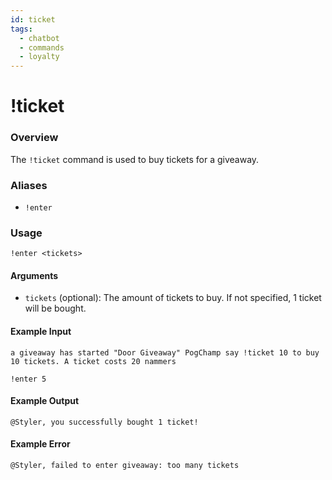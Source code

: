 ```yaml
---
id: ticket
tags:
  - chatbot
  - commands
  - loyalty
---
```

# !ticket

### Overview

The `!ticket` command is used to buy tickets for a giveaway.

### Aliases

- `!enter`

### Usage

```
!enter <tickets>
```

#### Arguments

- `tickets` (optional): The amount of tickets to buy. If not specified, 1 ticket will be bought.

#### Example Input

```
a giveaway has started "Door Giveaway" PogChamp say !ticket 10 to buy 10 tickets. A ticket costs 20 nammers 

!enter 5
```

#### Example Output

```
@Styler, you successfully bought 1 ticket! 
```

#### Example Error

```
@Styler, failed to enter giveaway: too many tickets 
```
